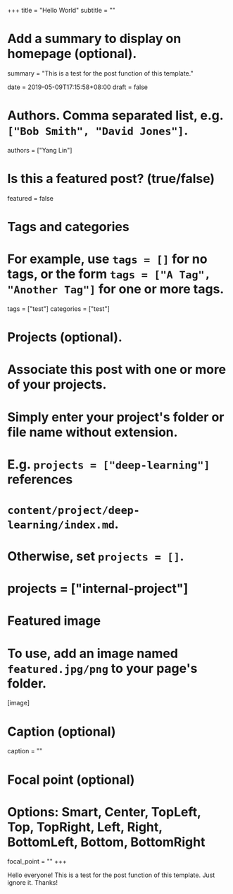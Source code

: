+++
title = "Hello World"
subtitle = ""

# Add a summary to display on homepage (optional).
summary = "This is a test for the post function of this template."

date = 2019-05-09T17:15:58+08:00
draft = false

# Authors. Comma separated list, e.g. `["Bob Smith", "David Jones"]`.
authors = ["Yang Lin"]

# Is this a featured post? (true/false)
featured = false

# Tags and categories
# For example, use `tags = []` for no tags, or the form `tags = ["A Tag", "Another Tag"]` for one or more tags.
tags = ["test"]
categories = ["test"]

# Projects (optional).
#   Associate this post with one or more of your projects.
#   Simply enter your project's folder or file name without extension.
#   E.g. `projects = ["deep-learning"]` references 
#   `content/project/deep-learning/index.md`.
#   Otherwise, set `projects = []`.
# projects = ["internal-project"]

# Featured image
# To use, add an image named `featured.jpg/png` to your page's folder. 
[image]
  # Caption (optional)
  caption = ""

  # Focal point (optional)
  # Options: Smart, Center, TopLeft, Top, TopRight, Left, Right, BottomLeft, Bottom, BottomRight
  focal_point = ""
+++

Hello everyone! This is a test for the post function of this template. Just ignore it.
Thanks!

